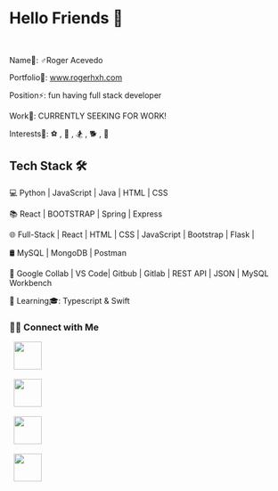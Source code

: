 <h1> Hello Friends 🧌 </h1>
</br>

Name🧟‍: ♂️Roger Acevedo

Portfolio💼: www.rogerhxh.com

Position⚡️: fun having full stack developer

Work🧳: CURRENTLY SEEKING FOR WORK! 

Interests🧙: ⚽️ , 🥾 , 🏂 , 🐕 , 📖 

<h2>  Tech Stack 🛠 </h2>

💻   Python | JavaScript | Java | HTML | CSS

📚    React | BOOTSTRAP | Spring | Express

🌐   Full-Stack | React | HTML | CSS | JavaScript | Bootstrap | Flask | 

🛢   MySQL | MongoDB | Postman

🔧   Google Collab  | VS Code| Gitbub | Gitlab | REST API | JSON | MySQL Workbench

📖   Learning🎓: Typescript & Swift


 <h3> 🤝🏻 Connect with Me </h3>

<p align="center">

&nbsp; <a href="https://twitter.com/Rogerhxh" target="_blank" rel="noopener noreferrer"><img src="https://img.icons8.com/plasticine/100/000000/twitter.png" width="50" /></a>  

&nbsp; <a href="https://www.instagram.com/rogervendetta/" target="_blank" rel="noopener noreferrer"><img src="https://img.icons8.com/plasticine/100/000000/instagram-new.png" width="50" /></a>  

&nbsp; <a href="https://www.linkedin.com/in/roger-acevedo-9b57bb1aa/" target="_blank" rel="noopener noreferrer"><img src="https://img.icons8.com/plasticine/100/000000/linkedin.png" width="50" /></a>

&nbsp; <a href="mailto:rogeracevedocreate@gmail.com" target="_blank" rel="noopener noreferrer"><img src="https://img.icons8.com/plasticine/100/000000/gmail.png"  width="50" /></a>
</p>


